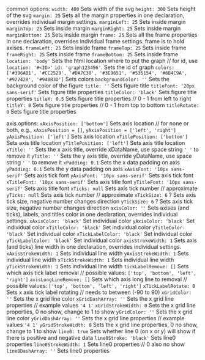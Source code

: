 common options:
  `width: 400`  Sets width of the svg
  `height: 300`  Sets height of the svg
  `margin: 25` Sets all the margin properties in one declaration, overrides individual margin settings.
  `marginLeft: 25` Sets inside margin
  `marginTop: 25` Sets inside margin
  `marginRight: 25` Sets inside margin
  `marginBottom: 25` Sets inside margin
  `frame: 25` Sets all the frame properties in one declaration, overrides individual frame settings. frame is to hold axises.
  `frameLeft: 25` Sets inside frame
  `frameTop: 25` Sets inside frame
  `frameRight: 25` Sets inside frame
  `frameBottom: 25` Sets inside frame
  `location: 'body'` Sets the html location where to put the graph   // for id, use `location: '#<ID>'`
  `id: 'graph123456'`.  Sets the id of graph
  `colors:['#396AB1', '#CC2529', '#DA7C30', '#3E9651', '#535154', '#6B4C9A', '#922428', '#948B3D']` Sets colors
  `backgroundColor: ''` Sets the background color of the figure
  `title: ''` Sets figure title
  `titleFont: '20px sans-serif'` Sets figure title properties
  `titleColor: 'black'` Sets figure title properties
  `titleX: 0.5` Sets figure title  properties  // 0 - 1 from left to right
  `titleY: 0` Sets figure title  properties  // 0 - 1  from top to bottom
  `titleRotate: 0` Sets figure title properties

  axis options:
  `xAxisPosition: ['bottom']`  Sets axis location   // for none or both, e.g., `xAxisPosition = []`, `yAxisPosition = ['left', 'right']`
  `yAxisPosition: ['left']`  Sets axis location
  `xTitlePosition: ['bottom']` Sets axis title location
  `yTitlePosition: ['left']` Sets axis title location
  `xTitle: ''` Sets the x axis title, override xDataName, use space string `' '` to remove it
  `yTitle: ''` Sets the y axis title, override yDataName, use space string `' '` to remove it
  `xPadding: 0.1` Sets the x data padding on axis
  `yPadding: 0.1` Sets the y data padding on axis
  `xAxisFont: '10px sans-serif'` Sets axis tick font
  `yAxisFont: '10px sans-serif'` Sets axis tick font
  `xTitleFont: '10px sans-serif'` Sets axis title font
  `yTitleFont: '10px sans-serif'` Sets axis title font
  `xTicks: null` Sets axis tick number  // approximate
  `yTicks: null` Sets axis tick number  // approximate
  `xTickSize: 6` ? Sets axis tick size, negative number changes direction
  `yTickSize: 6` ? Sets axis tick size, negative number changes direction
  `axisColor: ''` Sets axises (and ticks), labels, and titles color in one declaration, overrides individual settings.
  `xAxisColor: 'black'` Set individual color
  `yAxisColor: 'black'` Set individual color
  `xTitleColor: 'black'` Set individual color
  `yTitleColor: 'black'` Set individual color
  `xTickLabelColor: 'black'` Set individual color
  `yTickLabelColor: 'black'` Set individual color
  `axisStrokeWidth: 1` Sets axis (and ticks) line width in one declaration, overrides individual settings.
  `xAxisStrokeWidth: 1` Sets individual line width
  `yAxisStrokeWidth: 1` Sets individual line width
  `xTickStrokeWidth: 1` Sets individual line width
  `yTickStrokeWidth: 1` Sets individual line width
  `tickLabelRemove: []` Sets which axis tick label removal // possible values: `['top', 'bottom', 'left', 'right']`
  `axisLongLineRemove: []` Sets which axis long line to removal // possible values: `['top', 'bottom', 'left', 'right']`
  `xTickLabelRotate: 0` Sets x axis tick label rotating // needs to between (-90 to 90)
  `xGridColor: ''` Sets the x grid line color
  `xGridDashArray: ''` Sets the x grid line properties  // example values `'4 1'`
  `xGridStrokeWidth: 0` Sets the x grid line properties, 0 no show, change to 1 to show
  `yGridColor: ''` Sets the x grid line color
  `yGridDashArray: ''` Sets the x grid line properties  // example values `'4 1'`
  `yGridStrokeWidth: 0` Sets the x grid line properties, 0 no show, change to 1 to show
  `line0: true` Sets whether line 0 (on x or y) will show if there is positive and negative data
  `line0Stroke: 'black'` Sets line0 properties
  `line0StrokeWidth: 1` Sets line0 properties   // 0 also no show
  `line0DashArray: ''` Sets line0 properties



